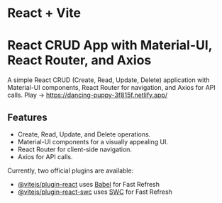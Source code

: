 # React + Vite
# React CRUD App with Material-UI, React Router, and Axios

A simple React CRUD (Create, Read, Update, Delete) application with Material-UI components, React Router for navigation, and Axios for API calls.
Play -> https://dancing-puppy-3f815f.netlify.app/

## Features

- Create, Read, Update, and Delete operations.
- Material-UI components for a visually appealing UI.
- React Router for client-side navigation.
- Axios for API calls.

Currently, two official plugins are available:

- [@vitejs/plugin-react](https://github.com/vitejs/vite-plugin-react/blob/main/packages/plugin-react/README.md) uses [Babel](https://babeljs.io/) for Fast Refresh
- [@vitejs/plugin-react-swc](https://github.com/vitejs/vite-plugin-react-swc) uses [SWC](https://swc.rs/) for Fast Refresh
